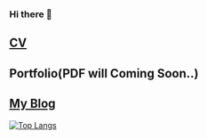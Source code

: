 ### Hi there 👋



## [CV](https://github.com/WookeyKim95/WookeyKim95.github.io/raw/main/CV_KimSungWook.pdf?raw=true)

## Portfolio(PDF will Coming Soon..)

## [My Blog](https://wookeykim95.github.io)

[![Top Langs](https://github-readme-stats.vercel.app/api/top-langs/?username=WookeyKim95&langs_count=10&layout=compact&theme=default)](https://github.com/WookeyKim95/WookeyKim95)
